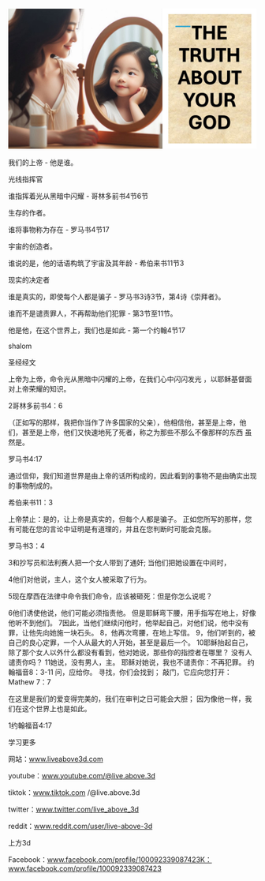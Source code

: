 ![Video cover image](../cover.jpg "cover photo")

我们的上帝 - 他是谁。

光线指挥官

谁指挥着光从黑暗中闪耀 - 哥林多前书4节6节

生存的作者。

谁将事物称为存在 - 罗马书4节17

宇宙的创造者。

谁说的是，他的话语构筑了宇宙及其年龄 - 希伯来书11节3

现实的决定者

谁是真实的，即使每个人都是骗子 - 罗马书3诗3节，第4诗《崇拜者》。

谁而不是谴责罪人，不再帮助他们犯罪 - 第3节至11节。

他是他，在这个世界上，我们也是如此 - 第一个约翰4节17

shalom

圣经经文

上帝为上帝，命令光从黑暗中闪耀的上帝，在我们心中闪闪发光 ，以耶稣基督面对上帝荣耀的知识。

2哥林多前书4：6


（正如写的那样，我把你当作了许多国家的父亲），他相信他，甚至是上帝，他们，甚至是上帝，他们又快速地死了死者，称之为那些不那么不像那样的东西 虽然是。

罗马书4:17

通过信仰，我们知道世界是由上帝的话所构成的，因此看到的事物不是由确实出现的事物制成的。

希伯来书11：3

上帝禁止：是的，让上帝是真实的，但每个人都是骗子。 正如您所写的那样，您有可能在您的言论中证明是有道理的，并且在您判断时可能会克服。

罗马书3：4

3和抄写员和法利赛人把一个女人带到了通奸; 当他们把她设置在中间时，

4他们对他说，主人，这个女人被采取了行为。

5现在摩西在法律中命令我们命令，应该被砸死：但是你怎么说呢？

6他们诱使他说，他们可能必须指责他。 但是耶稣弯下腰，用手指写在地上，好像他听不到他们。
7因此，当他们继续问他时，他举起自己，对他们说，他中没有罪，让他先向她施一块石头。
8，他再次弯腰，在地上写信。
9，他们听到的，被自己的良心定罪，一个人从最大的人开始，甚至是最后一个。
10耶稣抬起自己，除了那个女人以外什么都没有看到，他对她说，那些你的指控者在哪里？ 没有人谴责你吗？
11她说，没有男人，主。 耶稣对她说，我也不谴责你：不再犯罪。
约翰福音8：3-11
问，应给你。 寻找，你们会找到； 敲门，它应向您打开：
Mathew 7：7

在这里是我们的爱变得完美的，我们在审判之日可能会大胆； 因为像他一样，我们在这个世界上也是如此。

1约翰福音4:17

学习更多

网站：www.liveabove3d.com

youtube：www.youtube.com/@live.above.3d


tiktok：www.tiktok.com /@live.above.3d

twitter：www.twitter.com/live_above_3d

reddit：www.reddit.com/user/live-above-3d

上方3d

Facebook：www.facebook.com/profile/100092339087423K：www.facebook.com/profile/100092339087423


